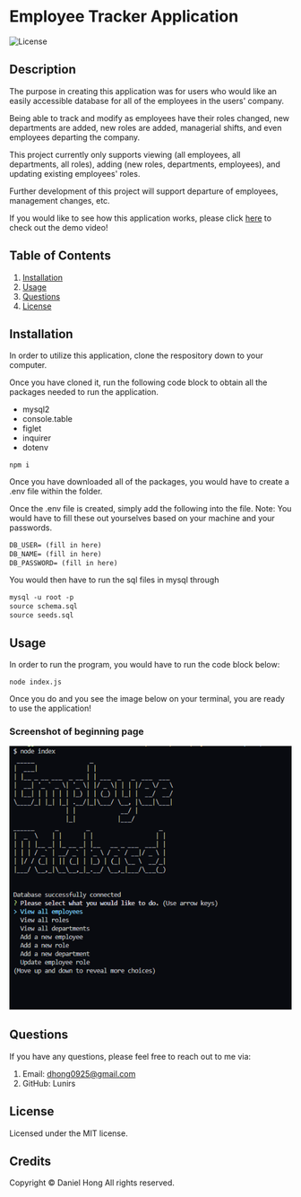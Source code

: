 # Employee Tracker Application

![License](https://img.shields.io/badge/license-MIT-blue.svg)

## Description

The purpose in creating this application was for users who would like an easily accessible database for all of the employees in the users' company.

Being able to track and modify as employees have their roles changed, new departments are added, new roles are added, managerial shifts, and even employees departing the company.

This project currently only supports viewing (all employees, all departments, all roles), adding (new roles, departments, employees), and updating existing employees' roles.

Further development of this project will support departure of employees, management changes, etc.

If you would like to see how this application works, please click [here](https://www.youtube.com/watch?v=wlRpyGoSOtw) to check out the demo video!

## Table of Contents

1. [Installation](#installation)
2. [Usage](#usage)
3. [Questions](#questions)
4. [License](#license)

## Installation

In order to utilize this application, clone the respository down to your computer.

Once you have cloned it, run the following code block to obtain all the packages needed to run the application.

- mysql2
- console.table
- figlet
- inquirer
- dotenv

```
npm i
```

Once you have downloaded all of the packages, you would have to create a .env file within the folder.

Once the .env file is created, simply add the following into the file.
Note: You would have to fill these out yourselves based on your machine and your passwords.

```
DB_USER= (fill in here)
DB_NAME= (fill in here)
DB_PASSWORD= (fill in here)
```

You would then have to run the sql files in mysql through

```
mysql -u root -p
source schema.sql
source seeds.sql
```

## Usage

In order to run the program, you would have to run the code block below:

```
node index.js
```

Once you do and you see the image below on your terminal, you are ready to use the application!

### Screenshot of beginning page

![screenshot](./assets/img/Demo-initial.png)

## Questions

If you have any questions, please feel free to reach out to me via:

1. Email: dhong0925@gmail.com
2. GitHub: Lunirs

## License

Licensed under the MIT license.

## Credits

Copyright © Daniel Hong All rights reserved.
